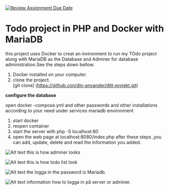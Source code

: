 [![Review Assignment Due Date](https://classroom.github.com/assets/deadline-readme-button-24ddc0f5d75046c5622901739e7c5dd533143b0c8e959d652212380cedb1ea36.svg)](https://classroom.github.com/a/TzQAt-j8)

# Todo project in PHP and Docker with MariaDB


this project uses Docker to creat an invironment to run my TOdo project along with MariaDB as the Database and Adminer for database administration.See the steps down bellow.


1. Docker installed on your computer.
2. clone the project.<br> 
[git clone] (https://github.con/din-anvander/ditt-projekt.git)


 **configure the database**

 open docker -compose.yml and other passwords and other installations according to your need under services  mariadb environment


   1. start docker
   2. reopen container
   3. start the server with php -S localhost:80
   4. open the web page at localhost:8080/index.php after these steps ,you can add, update, delete and read the information you added.
   
   
   ![Alt text](image.png)  this is how  adminer looks


   ![Alt text](image-1.png)   this is how  todo list look 


   ![Alt text](image-2.png)  the logga in the password is Mariadb.


   ![Alt text](image-3.png) information how to logga in på server or adminer.